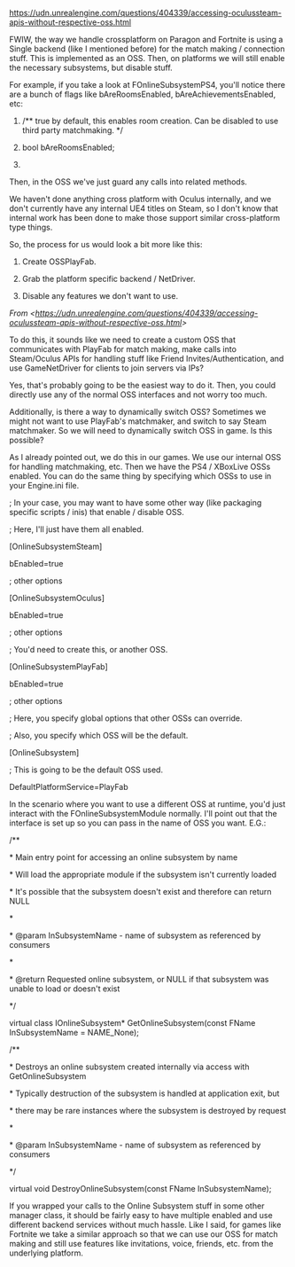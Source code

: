 <https://udn.unrealengine.com/questions/404339/accessing-oculussteam-apis-without-respective-oss.html>

FWIW, the way we handle crossplatform on Paragon and Fortnite is using a Single backend (like I mentioned before) for the match making / connection stuff. This is implemented as an OSS. Then, on platforms we will still enable the necessary subsystems, but disable stuff.

For example, if you take a look at FOnlineSubsystemPS4, you'll notice there are a bunch of flags like bAreRoomsEnabled, bAreAchievementsEnabled, etc:

1. /\*\* true by default, this enables room creation. Can be disabled to use third party matchmaking. \*/

1. bool bAreRoomsEnabled;

1.

Then, in the OSS we've just guard any calls into related methods.

We haven't done anything cross platform with Oculus internally, and we don't currently have any internal UE4 titles on Steam, so I don't know that internal work has been done to make those support similar cross-platform type things.

So, the process for us would look a bit more like this:

1. Create OSSPlayFab.

1. Grab the platform specific backend / NetDriver.

1. Disable any features we don't want to use.

*From &lt;<https://udn.unrealengine.com/questions/404339/accessing-oculussteam-apis-without-respective-oss.html>>*

To do this, it sounds like we need to create a custom OSS that communicates with PlayFab for match making, make calls into Steam/Oculus APIs for handling stuff like Friend Invites/Authentication, and use GameNetDriver for clients to join servers via IPs?

Yes, that's probably going to be the easiest way to do it. Then, you could directly use any of the normal OSS interfaces and not worry too much.

Additionally, is there a way to dynamically switch OSS? Sometimes we might not want to use PlayFab's matchmaker, and switch to say Steam matchmaker. So we will need to dynamically switch OSS in game. Is this possible?

As I already pointed out, we do this in our games. We use our internal OSS for handling matchmaking, etc. Then we have the PS4 / XBoxLive OSSs enabled. You can do the same thing by specifying which OSSs to use in your Engine.ini file.

; In your case, you may want to have some other way (like packaging specific scripts / inis) that enable / disable OSS.

; Here, I'll just have them all enabled.

\[OnlineSubsystemSteam]

bEnabled=true

; other options

\[OnlineSubsystemOculus]

bEnabled=true

; other options

; You'd need to create this, or another OSS.

\[OnlineSubsystemPlayFab]

bEnabled=true

; other options

; Here, you specify global options that other OSSs can override.

; Also, you specify which OSS will be the default.

\[OnlineSubsystem]

; This is going to be the default OSS used.

DefaultPlatformService=PlayFab

In the scenario where you want to use a different OSS at runtime, you'd just interact with the FOnlineSubsystemModule normally. I'll point out that the interface is set up so you can pass in the name of OSS you want. E.G.:

/\*\*

\* Main entry point for accessing an online subsystem by name

\* Will load the appropriate module if the subsystem isn't currently loaded

\* It's possible that the subsystem doesn't exist and therefore can return NULL

\*

\* @param InSubsystemName - name of subsystem as referenced by consumers

\*

\* @return Requested online subsystem, or NULL if that subsystem was unable to load or doesn't exist

\*/

virtual class IOnlineSubsystem\* GetOnlineSubsystem(const FName InSubsystemName = NAME_None);

/\*\*

\* Destroys an online subsystem created internally via access with GetOnlineSubsystem

\* Typically destruction of the subsystem is handled at application exit, but

\* there may be rare instances where the subsystem is destroyed by request

\*

\* @param InSubsystemName - name of subsystem as referenced by consumers

\*/

virtual void DestroyOnlineSubsystem(const FName InSubsystemName);

If you wrapped your calls to the Online Subsystem stuff in some other manager class, it should be fairly easy to have multiple enabled and use different backend services without much hassle. Like I said, for games like Fortnite we take a similar approach so that we can use our OSS for match making and still use features like invitations, voice, friends, etc. from the underlying platform.
